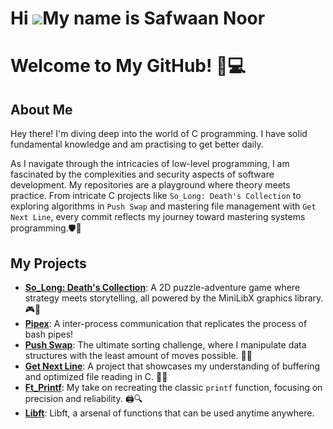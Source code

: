 Hi ![](https://user-images.githubusercontent.com/18350557/176309783-0785949b-9127-417c-8b55-ab5a4333674e.gif)My name is Safwaan Noor
====================================================================================================================================
# Welcome to My GitHub! 👋💻

## About Me

Hey there! I'm diving deep into the world of C programming. I have solid fundamental knowledge and am practising to get better daily.

As I navigate through the intricacies of low-level programming, I am fascinated by the complexities and security aspects of software development. My repositories are a playground where theory meets practice. From intricate C projects like `So_Long: Death's Collection` to exploring algorithms in `Push Swap` and mastering file management with `Get Next Line`, every commit reflects my journey toward mastering systems programming.🛡️🚀

## My Projects

- **[So_Long: Death's Collection](https://github.com/Safwaan-GitHub/so_long)**: A 2D puzzle-adventure game where strategy meets storytelling, all powered by the MiniLibX graphics library. 🎮👾
- **[Pipex](https://github.com/Safwaan-GitHub/PipexSolution)**: A inter-process communication that replicates the process of bash pipes!
- **[Push Swap](https://github.com/Safwaan-GitHub/push_swap)**: The ultimate sorting challenge, where I manipulate data structures with the least amount of moves possible. 💾🔄
- **[Get Next Line](https://github.com/Safwaan-GitHub/GNLSUB)**: A project that showcases my understanding of buffering and optimized file reading in C. 📂📖
- **[Ft_Printf](https://github.com/Safwaan-GitHub/ft_printf)**: My take on recreating the classic `printf` function, focusing on precision and reliability. 🖨️🔍
- **[Libft](https://github.com/Safwaan-GitHub/Libft)**: Libft, a arsenal of functions that can be used anytime anywhere.
